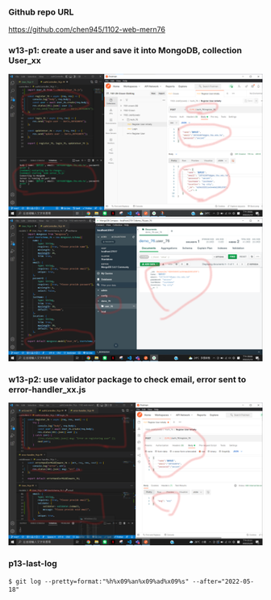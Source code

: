 ### Github repo URL

https://github.com/chen945/1102-web-mern76

### w13-p1: create a user and save it into MongoDB, collection User_xx

![p1](./p1.png)
![p1-1](./p1-1.png)

### w13-p2: use validator package to check email, error sent to error-handler_xx.js

![p2](./p2.png)

### p13-last-log

```
$ git log --pretty=format:"%h%x09%an%x09%ad%x09%s" --after="2022-05-18"
```
